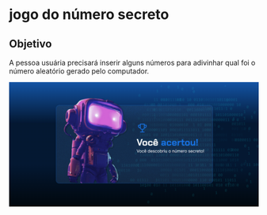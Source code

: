 # jogo do número secreto

## Objetivo

 A pessoa usuária precisará inserir alguns números para adivinhar qual foi o número aleatório gerado pelo computador.

 <img src="./img/fundo.png">
